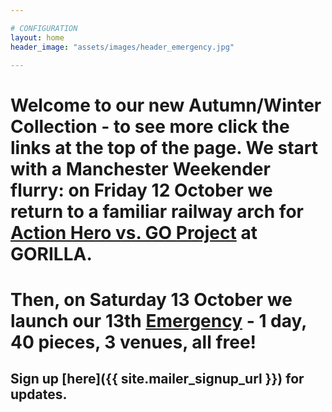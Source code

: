 ```yaml
---

# CONFIGURATION
layout: home
header_image: "assets/images/header_emergency.jpg"

---
```


# Welcome to our new Autumn/Winter Collection - to see more click the links at the top of the page.  We start with a Manchester Weekender flurry: on Friday 12 October we return to a familiar railway arch for [Action Hero vs. GO Project](http://www.wordofwarning.org/current/2012-autumnwinter/goproject/index.html) at GORILLA.

# Then, on Saturday 13 October we launch our 13th [Emergency](http://emergencymcr.org) - 1 day, 40 pieces, 3 venues, all free!

## Sign up [here]({{ site.mailer_signup_url }}) for updates.